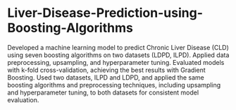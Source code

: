 # Liver-Disease-Prediction-using-Boosting-Algorithms
Developed a machine learning model to predict Chronic Liver Disease (CLD) using seven boosting algorithms on two datasets (LDPD, ILPD). Applied data preprocessing, upsampling, and hyperparameter tuning. Evaluated models with k-fold cross-validation, achieving the best results with Gradient Boosting.
Used two datasets, ILPD and LDPD, and applied the same boosting algorithms and preprocessing techniques, including upsampling and hyperparameter tuning, to both datasets for consistent model evaluation.
